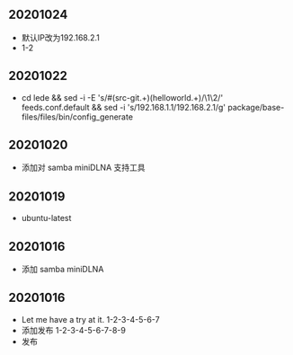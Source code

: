 ## 20201024
* 默认IP改为192.168.2.1
* 1-2

## 20201022
* cd lede && sed -i -E 's/#(src-git.+)(helloworld.+)/\1\2/' feeds.conf.default && sed -i 's/192.168.1.1/192.168.2.1/g' package/base-files/files/bin/config_generate

## 20201020
* 添加对 samba miniDLNA 支持工具

## 20201019
* ubuntu-latest

## 20201016
* 添加 samba miniDLNA

## 20201016
* Let me have a try at it. 1-2-3-4-5-6-7
* 添加发布 1-2-3-4-5-6-7-8-9
* 发布
